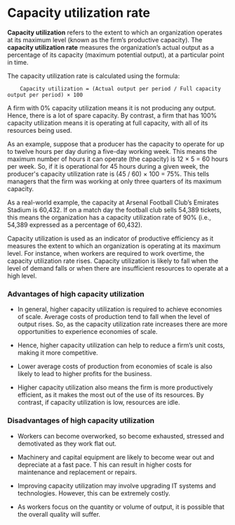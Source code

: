 Capacity utilization rate
========================

**Capacity utilization** refers to the extent to which an organization operates at its maximum level (known as the firm’s productive capacity).  The **capacity utilization rate** measures the organization’s actual output as a percentage of its capacity (maximum potential output), at a particular point in time.

The capacity utilization rate is calculated using the formula:

```
    Capacity utilization = (Actual output per period / Full capacity output per period) × 100
```
A firm with 0% capacity utilization means it is not producing any output.  Hence,  there is a lot of spare capacity.  By contrast, a firm that has 100% capacity utilization means it is operating at full capacity,  with all of its resources being used.

As an example,  suppose that a producer has the capacity to operate for up to twelve hours per day during a five-day working week.  This means the maximum number of hours it can operate (the capacity) is 12 × 5 = 60 hours per week.  So,  if it is operational for 45 hours during a given week,  the producer's capacity utilization rate is (45 / 60) × 100 = 75%.  This tells managers that the firm was working at only three quarters of its maximum capacity.

As a real-world example,  the capacity at Arsenal Football Club’s Emirates Stadium is 60,432.  If on a match day the football club sells 54,389 tickets,  this means the organization has a capacity utilization rate of 90% (i.e., 54,389 expressed as a percentage of 60,432).

Capacity utilization is used as an indicator of productive efficiency as it measures the extent to which an organization is operating at its maximum level.  For instance, when workers are required to work overtime,  the capacity utilization rate rises. Capacity utilization is likely to fall when the level of demand falls or when there are insufficient resources to operate at a high level.

### Advantages of high capacity utilization

- In general,  higher capacity utilization is required to achieve economies of scale. Average costs of production tend to fall when the level of output rises.  So,  as the capacity utilization rate increases there are more opportunities to experience economies of scale.

- Hence,  higher capacity utilization can help to reduce a firm’s unit costs,  making it more competitive.

- Lower average costs of production from economies of scale is also likely to lead to higher profits for the business.

- Higher capacity utilization also means the firm is more productively efficient,  as it makes the most out of the use of its resources.  By contrast,  if capacity utilization is low,  resources are idle.

### Disadvantages of high capacity utilization

- Workers can become overworked, so become exhausted, stressed and demotivated as they work flat out.

- Machinery and capital equipment are likely to become wear out and depreciate at a fast pace. T his can result in higher costs for maintenance and replacement or repairs.

- Improving capacity utilization may involve upgrading IT systems and technologies. However, this can be extremely costly.

- As workers focus on the quantity or volume of output, it is possible that the overall quality will suffer.
